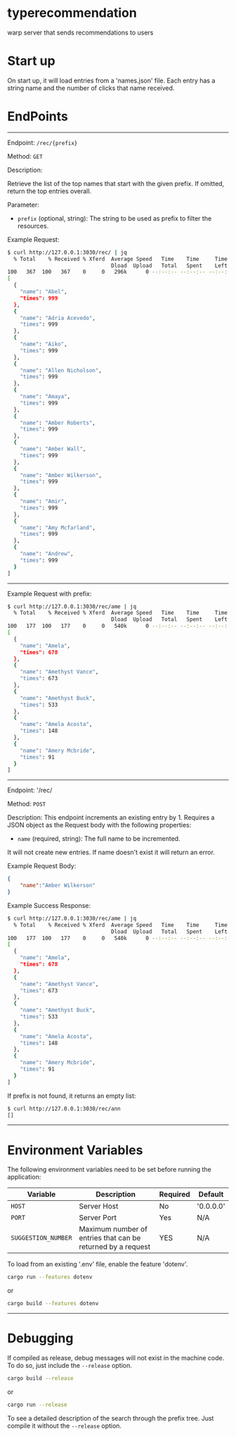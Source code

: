 # typerecommendation
warp server that sends recommendations to users

# Start up 

On start up, it will load entries from a 'names.json' file. Each entry has a string name and the number of clicks that name received.

# EndPoints

---

Endpoint: `/rec/{prefix}`

Method: `GET`

Description:

Retrieve the list of the top names that start with the given prefix. If omitted, return the top entries overall.

Parameter:
 
 - `prefix` (optional, string): The string to be used as prefix to filter the resources.
 
Example Request:

```bash
$ curl http://127.0.0.1:3030/rec/ | jq
  % Total    % Received % Xferd  Average Speed   Time    Time     Time  Current
                                 Dload  Upload   Total   Spent    Left  Speed
100   367  100   367    0     0   296k      0 --:--:-- --:--:-- --:--:--  358k
[
  {
    "name": "Abel",
    "times": 999
  },
  {
    "name": "Adria Acevedo",
    "times": 999
  },
  {
    "name": "Aiko",
    "times": 999
  },
  {
    "name": "Allen Nicholson",
    "times": 999
  },
  {
    "name": "Amaya",
    "times": 999
  },
  {
    "name": "Amber Roberts",
    "times": 999
  },
  {
    "name": "Amber Wall",
    "times": 999
  },
  {
    "name": "Amber Wilkerson",
    "times": 999
  },
  {
    "name": "Amir",
    "times": 999
  },
  {
    "name": "Amy Mcfarland",
    "times": 999
  },
  {
    "name": "Andrew",
    "times": 999
  }
]
```

---

Example Request with prefix:

```bash
$ curl http://127.0.0.1:3030/rec/ame | jq
  % Total    % Received % Xferd  Average Speed   Time    Time     Time  Current
                                 Dload  Upload   Total   Spent    Left  Speed
100   177  100   177    0     0   540k      0 --:--:-- --:--:-- --:--:--  172k
[
  {
    "name": "Amela",
    "times": 678
  },
  {
    "name": "Amethyst Vance",
    "times": 673
  },
  {
    "name": "Amethyst Buck",
    "times": 533
  },
  {
    "name": "Amela Acosta",
    "times": 148
  },
  {
    "name": "Amery Mcbride",
    "times": 91
  }
]
```

---

Endpoint: '/rec/

Method: `POST`

Description:
This endpoint increments an existing entry by 1. Requires a JSON object as the Request body with the following properties:

 - `name` (required, string): The full name to be incremented.

It will not create new entries. If name doesn't exist it will return an error.

Example Request Body:

```json
{
    "name":"Amber Wilkerson"
}
```

Example Success Response:

```bash
$ curl http://127.0.0.1:3030/rec/ame | jq
  % Total    % Received % Xferd  Average Speed   Time    Time     Time  Current
                                 Dload  Upload   Total   Spent    Left  Speed
100   177  100   177    0     0   540k      0 --:--:-- --:--:-- --:--:--  172k
[
  {
    "name": "Amela",
    "times": 678
  },
  {
    "name": "Amethyst Vance",
    "times": 673
  },
  {
    "name": "Amethyst Buck",
    "times": 533
  },
  {
    "name": "Amela Acosta",
    "times": 148
  },
  {
    "name": "Amery Mcbride",
    "times": 91
  }
]
```

If prefix is not found, it returns an empty list:

```bash
$ curl http://127.0.0.1:3030/rec/ann
[]
```

---

# Environment Variables

The following environment variables need to be set before running the application:

| Variable | Description | Required | Default |
|----------|-------------|----------|---------|
|  `HOST`  | Server Host | No       | '0.0.0.0' |
|  `PORT`  | Server Port | Yes      | N/A     |
| `SUGGESTION_NUMBER` | Maximum number of entries that can be returned by a request | YES | N/A |

To load from an existing '.env' file, enable the feature 'dotenv'.

```bash
cargo run --features dotenv
```

or

```bash
cargo build --features dotenv
```

---

# Debugging

If compiled as release, debug messages will not exist in the machine code. To do so, just include the `--release` option.

```bash
cargo build --release
```

or

```bash
cargo run --release
```

To see a detailed description of the search through the prefix tree. Just compile it without the `--release` option.
